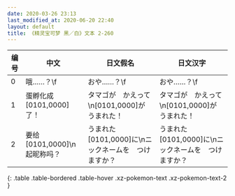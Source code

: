 ```yaml
---
date: 2020-03-26 23:13
last_modified_at: 2020-06-20 22:40
layout: default
title: 《精灵宝可梦 黑／白》文本 2-260
---
```

| 编号 | 中文 | 日文假名 | 日文汉字 |
| ---- | ---- | ---- | --- |
| 0 | 哦……？\f | おや……？\f | おや……？\f |
| 1 | 蛋孵化成[0101,0000]了！ | タマゴが　かえって\n[0101,0000]が　うまれた！ | タマゴが　かえって\n[0101,0000]が　うまれた！ |
| 2 | 要给[0101,0000]\n起昵称吗？ | うまれた　[0101,0000]に\nニックネームを　つけますか？ | うまれた　[0101,0000]に\nニックネームを　つけますか？ |
{: .table .table-bordered .table-hover .xz-pokemon-text .xz-pokemon-text-2 }